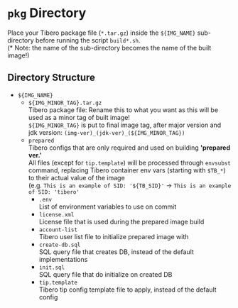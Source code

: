 # `pkg` Directory

Place your Tibero package file (`*.tar.gz`) inside the `${IMG_NAME}` sub-directory before running the script `build*.sh`.  
(* Note: the name of the sub-directory becomes the name of the built image!)

## Directory Structure

- `${IMG_NAME}`
  - `${IMG_MINOR_TAG}.tar.gz`  
    Tibero package file: Rename this to what you want as this will be used as a minor tag of built image!  
    `${IMG_MINOR_TAG}` is put to final image tag, after major version and jdk version: `(img-ver)_(jdk-ver)_(${IMG_MINOR_TAG})`  
  - `prepared`  
    Tibero configs that are only required and used on building **'prepared ver.'**  
    All files (except for `tip.template`) will be processed through `envsubst` command, replacing Tibero container env vars (starting with `$TB_*`) to their actual value of the image  
    (e.g. `This is an example of SID: '${TB_SID}'` -> `This is an example of SID: 'tibero'`
    - `.env`  
      List of environment variables to use on commit
    - `license.xml`  
      License file that is used during the prepared image build
    - `account-list`  
      Tibero user list file to initialize prepared image with
    - `create-db.sql`  
      SQL query file that creates DB, instead of the default implementations  
    - `init.sql`  
      SQL query file that do initialize on created DB  
    - `tip.template`  
      Tibero tip config template file to apply, instead of the default config  
